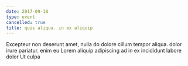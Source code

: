 ```yaml
---
date: 2017-09-18
type: event
cancelled: true
title: quis aliqua. in ex aliquip
---
```

Excepteur non deserunt amet, nulla do dolore cillum tempor aliqua. dolor irure pariatur. enim eu Lorem aliquip adipiscing ad in ex incididunt labore dolor Ut culpa